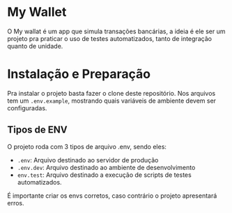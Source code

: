 # My Wallet
O My wallat é um app que simula transações bancárias, a ideia é ele ser um projeto pra praticar o uso de testes automatizados, tanto de integração quanto de unidade.

# Instalação e Preparação
Pra instalar o projeto basta fazer o clone deste repositório. Nos arquivos tem um `.env.example`, mostrando quais variáveis de ambiente devem ser configuradas.

## Tipos de ENV
O projeto roda com 3 tipos de arquivo .env, sendo eles:
- `.env`: Arquivo destinado ao servidor de produção
- `.env.dev`: Arquivo destinado ao ambiente de desenvolvimento
- `env.test`: Arquivo destinado a execução de scripts de testes automatizados.

É importante criar os envs corretos, caso contrário o projeto apresentará erros.